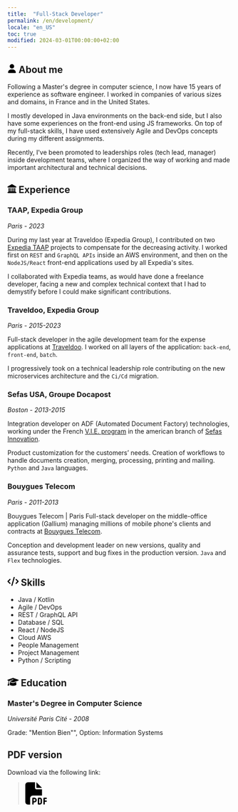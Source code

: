 ```yaml
---
title:  "Full-Stack Developer"
permalink: /en/development/
locale: "en_US"
toc: true
modified: 2024-03-01T00:00:00+02:00
---
```


## <svg xmlns="http://www.w3.org/2000/svg" height="20" width="20" viewBox="0 0 448 512"><!--!Font Awesome Free 6.5.1 by @fontawesome - https://fontawesome.com License - https://fontawesome.com/license/free Copyright 2024 Fonticons, Inc.--><path d="M224 256A128 128 0 1 0 224 0a128 128 0 1 0 0 256zm-45.7 48C79.8 304 0 383.8 0 482.3C0 498.7 13.3 512 29.7 512H418.3c16.4 0 29.7-13.3 29.7-29.7C448 383.8 368.2 304 269.7 304H178.3z"/></svg> About me
Following a Master's degree in computer science, I now have 15 years of experience as software engineer. I worked in companies of various sizes and domains, in France and in the United States.

I mostly developed in Java environments on the back-end side, but I also have some experiences on the front-end using JS frameworks. On top of my full-stack skills, I have used extensively Agile and DevOps concepts during my different assignments.

Recently, I've been promoted to leaderships roles (tech lead, manager) inside development teams, where I organized the way of working and made important architectural and technical decisions.

## <svg xmlns="http://www.w3.org/2000/svg" height="20" width="20" viewBox="0 0 512 512"><!--!Font Awesome Free 6.5.1 by @fontawesome - https://fontawesome.com License - https://fontawesome.com/license/free Copyright 2024 Fonticons, Inc.--><path d="M240.1 4.2c9.8-5.6 21.9-5.6 31.8 0l171.8 98.1L448 104l0 .9 47.9 27.4c12.6 7.2 18.8 22 15.1 36s-16.4 23.8-30.9 23.8H32c-14.5 0-27.2-9.8-30.9-23.8s2.5-28.8 15.1-36L64 104.9V104l4.4-1.6L240.1 4.2zM64 224h64V416h40V224h64V416h48V224h64V416h40V224h64V420.3c.6 .3 1.2 .7 1.8 1.1l48 32c11.7 7.8 17 22.4 12.9 35.9S494.1 512 480 512H32c-14.1 0-26.5-9.2-30.6-22.7s1.1-28.1 12.9-35.9l48-32c.6-.4 1.2-.7 1.8-1.1V224z"/></svg> Experience

### TAAP, Expedia Group
*Paris - 2023*

During my last year at Traveldoo (Expedia Group), I contributed on two [Expedia TAAP](https://www.expediataap.com/) projects to compensate for the decreasing activity. I worked first on `REST` and `GraphQL APIs` inside an AWS environment, and then on the `NodeJS/React` front-end applications used by all Expedia's sites.

I collaborated with Expedia teams, as would have done a freelance developer, facing a new and complex technical context that I had to demystify before I could make significant contributions.

### Traveldoo, Expedia Group
*Paris - 2015-2023*

Full-stack developer in the agile development team for the expense applications at [Traveldoo](https://www.linkedin.com/company/traveldoo-technologies/). I worked on all layers of the application: `back-end`, `front-end`, `batch`.

I progressively took on a technical leadership role contributing on the new microservices architecture and the `Ci/Cd` migration.

### Sefas USA, Groupe Docapost
*Boston - 2013-2015*

Integration developer on ADF (Automated Document Factory) technologies, working under the French [V.I.E. program](https://www.service-public.fr/particuliers/vosdroits/F10040?lang=en) in the american branch of [Sefas Innovation](https://www.sefas.co.uk/).

Product customization for the customers’ needs. Creation of workflows to handle documents creation, merging, processing, printing and mailing. `Python` and `Java` languages.

### Bouygues Telecom
*Paris - 2011-2013*

Bouygues Telecom | Paris
Full-stack developer on the middle-office application (Gallium) managing millions of mobile phone's clients and contracts at [Bouygues Telecom](https://en.wikipedia.org/wiki/Bouygues_Telecom).

Conception and development leader on new versions, quality and assurance tests, support and bug fixes in the production version.
`Java` and `Flex` technologies.

## <svg xmlns="http://www.w3.org/2000/svg" height="20" width="25" viewBox="0 0 640 512"><!--!Font Awesome Free 6.5.1 by @fontawesome - https://fontawesome.com License - https://fontawesome.com/license/free Copyright 2024 Fonticons, Inc.--><path d="M392.8 1.2c-17-4.9-34.7 5-39.6 22l-128 448c-4.9 17 5 34.7 22 39.6s34.7-5 39.6-22l128-448c4.9-17-5-34.7-22-39.6zm80.6 120.1c-12.5 12.5-12.5 32.8 0 45.3L562.7 256l-89.4 89.4c-12.5 12.5-12.5 32.8 0 45.3s32.8 12.5 45.3 0l112-112c12.5-12.5 12.5-32.8 0-45.3l-112-112c-12.5-12.5-32.8-12.5-45.3 0zm-306.7 0c-12.5-12.5-32.8-12.5-45.3 0l-112 112c-12.5 12.5-12.5 32.8 0 45.3l112 112c12.5 12.5 32.8 12.5 45.3 0s12.5-32.8 0-45.3L77.3 256l89.4-89.4c12.5-12.5 12.5-32.8 0-45.3z"/></svg> Skills

- Java / Kotlin
- Agile / DevOps
- REST / GraphQL API
- Database / SQL
- React / NodeJS
- Cloud AWS
- People Management
- Project Management
- Python / Scripting

## <svg xmlns="http://www.w3.org/2000/svg" height="20" width="25" viewBox="0 0 640 512"><!--!Font Awesome Free 6.5.1 by @fontawesome - https://fontawesome.com License - https://fontawesome.com/license/free Copyright 2024 Fonticons, Inc.--><path d="M320 32c-8.1 0-16.1 1.4-23.7 4.1L15.8 137.4C6.3 140.9 0 149.9 0 160s6.3 19.1 15.8 22.6l57.9 20.9C57.3 229.3 48 259.8 48 291.9v28.1c0 28.4-10.8 57.7-22.3 80.8c-6.5 13-13.9 25.8-22.5 37.6C0 442.7-.9 448.3 .9 453.4s6 8.9 11.2 10.2l64 16c4.2 1.1 8.7 .3 12.4-2s6.3-6.1 7.1-10.4c8.6-42.8 4.3-81.2-2.1-108.7C90.3 344.3 86 329.8 80 316.5V291.9c0-30.2 10.2-58.7 27.9-81.5c12.9-15.5 29.6-28 49.2-35.7l157-61.7c8.2-3.2 17.5 .8 20.7 9s-.8 17.5-9 20.7l-157 61.7c-12.4 4.9-23.3 12.4-32.2 21.6l159.6 57.6c7.6 2.7 15.6 4.1 23.7 4.1s16.1-1.4 23.7-4.1L624.2 182.6c9.5-3.4 15.8-12.5 15.8-22.6s-6.3-19.1-15.8-22.6L343.7 36.1C336.1 33.4 328.1 32 320 32zM128 408c0 35.3 86 72 192 72s192-36.7 192-72L496.7 262.6 354.5 314c-11.1 4-22.8 6-34.5 6s-23.5-2-34.5-6L143.3 262.6 128 408z"/></svg> Education

### Master's Degree in Computer Science
*Université Paris Cité - 2008*

Grade: "Mention Bien"", Option: Information Systems

## PDF version

Download via the following link:

><a href="{{ '/assets/documents/resume-arnaud-decolasse-full-stack-developer.pdf' | relative_url }}"><svg xmlns="http://www.w3.org/2000/svg" height="50" width="50" viewBox="0 0 512 512"><!--!Font Awesome Free 6.5.1 by @fontawesome - https://fontawesome.com License - https://fontawesome.com/license/free Copyright 2024 Fonticons, Inc.--><path d="M0 64C0 28.7 28.7 0 64 0L224 0l0 128c0 17.7 14.3 32 32 32l128 0 0 144-208 0c-35.3 0-64 28.7-64 64l0 144-48 0c-35.3 0-64-28.7-64-64L0 64zm384 64l-128 0L256 0 384 128zM176 352l32 0c30.9 0 56 25.1 56 56s-25.1 56-56 56l-16 0 0 32c0 8.8-7.2 16-16 16s-16-7.2-16-16l0-48 0-80c0-8.8 7.2-16 16-16zm32 80c13.3 0 24-10.7 24-24s-10.7-24-24-24l-16 0 0 48 16 0zm96-80l32 0c26.5 0 48 21.5 48 48l0 64c0 26.5-21.5 48-48 48l-32 0c-8.8 0-16-7.2-16-16l0-128c0-8.8 7.2-16 16-16zm32 128c8.8 0 16-7.2 16-16l0-64c0-8.8-7.2-16-16-16l-16 0 0 96 16 0zm80-112c0-8.8 7.2-16 16-16l48 0c8.8 0 16 7.2 16 16s-7.2 16-16 16l-32 0 0 32 32 0c8.8 0 16 7.2 16 16s-7.2 16-16 16l-32 0 0 48c0 8.8-7.2 16-16 16s-16-7.2-16-16l0-64 0-64z"/></svg></a>
